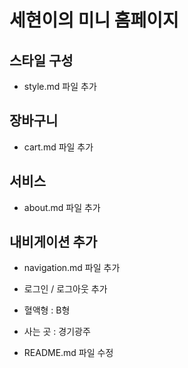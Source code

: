# 세현이의 미니 홈페이지

## 스타일 구성
- style.md 파일 추가

## 장바구니
- cart.md 파일 추가


## 서비스 
- about.md 파일 추가


## 내비게이션 추가
- navigation.md 파일 추가
- 로그인 / 로그아웃 추가


- 혈액형 : B형
- 사는 곳 : 경기광주

- README.md 파일 수정